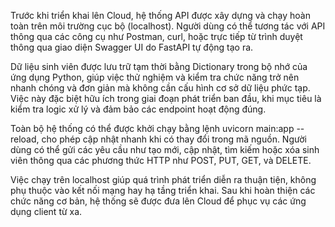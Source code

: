 Trước khi triển khai lên Cloud, hệ thống API được xây dựng và chạy hoàn toàn trên môi trường cục bộ (localhost). Người dùng có thể tương tác với API thông qua các công cụ như Postman, curl, hoặc trực tiếp từ trình duyệt thông qua giao diện Swagger UI do FastAPI tự động tạo ra.

Dữ liệu sinh viên được lưu trữ tạm thời bằng Dictionary trong bộ nhớ của ứng dụng Python, giúp việc thử nghiệm và kiểm tra chức năng trở nên nhanh chóng và đơn giản mà không cần cấu hình cơ sở dữ liệu phức tạp. Việc này đặc biệt hữu ích trong giai đoạn phát triển ban đầu, khi mục tiêu là kiểm tra logic xử lý và đảm bảo các endpoint hoạt động đúng.

Toàn bộ hệ thống có thể được khởi chạy bằng lệnh uvicorn main:app --reload, cho phép cập nhật nhanh khi có thay đổi trong mã nguồn. Người dùng có thể gửi các yêu cầu như tạo mới, cập nhật, tìm kiếm hoặc xóa sinh viên thông qua các phương thức HTTP như POST, PUT, GET, và DELETE.

Việc chạy trên localhost giúp quá trình phát triển diễn ra thuận tiện, không phụ thuộc vào kết nối mạng hay hạ tầng triển khai. Sau khi hoàn thiện các chức năng cơ bản, hệ thống sẽ được đưa lên Cloud để phục vụ các ứng dụng client từ xa.
